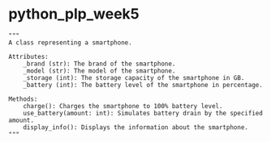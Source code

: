 # python_plp_week5
    """
    A class representing a smartphone.

    Attributes:
        _brand (str): The brand of the smartphone.
        _model (str): The model of the smartphone.
        _storage (int): The storage capacity of the smartphone in GB.
        _battery (int): The battery level of the smartphone in percentage.

    Methods:
        charge(): Charges the smartphone to 100% battery level.
        use_battery(amount: int): Simulates battery drain by the specified amount.
        display_info(): Displays the information about the smartphone.
    """

